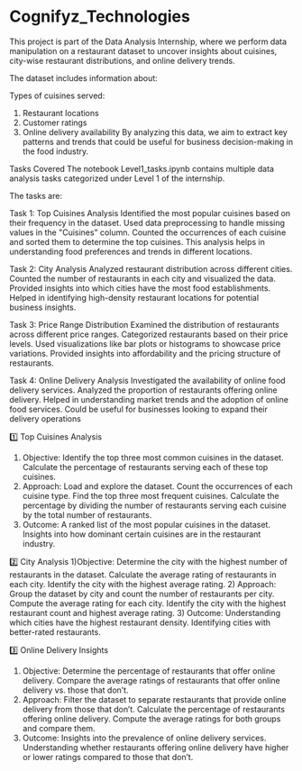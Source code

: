 # Cognifyz_Technologies
This project is part of the Data Analysis Internship, where we perform data manipulation on a restaurant dataset to uncover insights about cuisines, city-wise restaurant distributions, and online delivery trends.

The dataset includes information about:

Types of cuisines served:
1) Restaurant locations
2) Customer ratings
3) Online delivery availability
By analyzing this data, we aim to extract key patterns and trends that could be useful for business decision-making in the food industry.

Tasks Covered
The notebook Level1_tasks.ipynb contains multiple data analysis tasks categorized under Level 1 of the internship. 

The tasks are:

Task 1: Top Cuisines Analysis
Identified the most popular cuisines based on their frequency in the dataset.
Used data preprocessing to handle missing values in the "Cuisines" column.
Counted the occurrences of each cuisine and sorted them to determine the top cuisines.
This analysis helps in understanding food preferences and trends in different locations.

Task 2: City Analysis
Analyzed restaurant distribution across different cities.
Counted the number of restaurants in each city and visualized the data.
Provided insights into which cities have the most food establishments.
Helped in identifying high-density restaurant locations for potential business insights.

Task 3: Price Range Distribution 
Examined the distribution of restaurants across different price ranges.
Categorized restaurants based on their price levels.
Used visualizations like bar plots or histograms to showcase price variations.
Provided insights into affordability and the pricing structure of restaurants.

Task 4: Online Delivery Analysis
Investigated the availability of online food delivery services.
Analyzed the proportion of restaurants offering online delivery.
Helped in understanding market trends and the adoption of online food services.
Could be useful for businesses looking to expand their delivery operations

1️⃣ Top Cuisines Analysis
1) Objective:
Identify the top three most common cuisines in the dataset.
Calculate the percentage of restaurants serving each of these top cuisines.
2) Approach:
Load and explore the dataset.
Count the occurrences of each cuisine type.
Find the top three most frequent cuisines.
Calculate the percentage by dividing the number of restaurants serving each cuisine by the total number of restaurants.
3) Outcome:
A ranked list of the most popular cuisines in the dataset.
Insights into how dominant certain cuisines are in the restaurant industry.

2️⃣ City Analysis
1)Objective:
Determine the city with the highest number of restaurants in the dataset.
Calculate the average rating of restaurants in each city.
Identify the city with the highest average rating.
2) Approach:
Group the dataset by city and count the number of restaurants per city.
Compute the average rating for each city.
Identify the city with the highest restaurant count and highest average rating.
3) Outcome:
Understanding which cities have the highest restaurant density.
Identifying cities with better-rated restaurants.

3️⃣ Online Delivery Insights
1) Objective:
Determine the percentage of restaurants that offer online delivery.
Compare the average ratings of restaurants that offer online delivery vs. those that don’t.
2) Approach:
Filter the dataset to separate restaurants that provide online delivery from those that don’t.
Calculate the percentage of restaurants offering online delivery.
Compute the average ratings for both groups and compare them.
3) Outcome:
Insights into the prevalence of online delivery services.
Understanding whether restaurants offering online delivery have higher or lower ratings compared to those that don’t.
